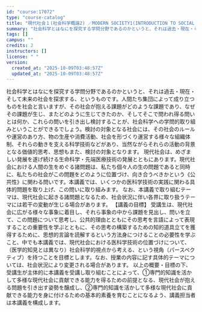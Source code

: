 ```yaml
---
id: "course:17072"
type: "course-catalog"
title: "現代社会１(社会科学概論2) ／MODERN SOCIETY1(INTRODUCTION TO SOCIAL SCIENCE 2)"
summary: "社会科学とはなにを探究する学問分野であるのかというと、それは過去・現在・そして未来の社会を探求する、というものです。人間たち集団によって成り立つものを社会と言いますが、その社会が抱える課題がどのような課題であり、なぜその課題が生じ、またどの…"
tags: []
campus: ""
credits: 2
instructors: []
license: " "
version:
  created_at: "2025-10-09T03:48:57Z"
  updated_at: "2025-10-09T03:48:57Z"
---
```


社会科学とはなにを探究する学問分野であるのかというと、それは過去・現在・そして未来の社会を探求する、というものです。人間たち集団によって成り立つものを社会と言いますが、その社会が抱える課題がどのような課題であり、なぜその課題が生じ、またどのように生じてきたのか、そしてそこで問われ得る問いとは何か、これらの問いを引き出し検討することが、社会科学への学問的取り組みということができるでしょう。検討の対象となる社会には、その社会のルールや運営のあり方、物の生産や消費活動、社会を形づくり運営する様々な組織体制、それらの動きを支える科学技術などがあり、当然ながらそれらの活動の背景となる価値的思考、思想もまた、検討の対象となります。 現代社会は、めざましい発展を遂げ続ける生命科学・先端医療技術の発展とともにあります。現代社会における人間の生をめぐる諸問題は、私たち個々人の生の問題であると同時に、私たちの社会がこの問題をどのように位置づけ、向き合うべきかという《公共性》に関わる問いです。本講義では、いくつかの医科学技術の実践に関わる具体的問題を取り上げ、この問いに取り組みます。 なお、本講義で取り組むテーマは、現代社会に起きる諸問題となるため、社会状況に伴い各界に取り扱うテーマには若干の変動が生じる場合があります。 【講義の目標】 受講生は、現代社会に広がる様々な事象に着目し、それら事象の中から課題を見出し、問いを立て、この問題について思考し、公共的理由とともにその思考を言語によって表現することの重要性を学ぶとともに、その思考の構築するための知的道具立てを獲得するために、思想的言論を読解するという方法身につけることの必要性を学ぶこと、中でも本講義では、現代社会における医科学技術の位置づけについて、（医学的知見とは異なり）社会科学的視点から考える、という視角（パースペクティブ）を持つことを目標とします。なお、授業の内容に記す具体的テーマについては、社会状況により変更される場合があります。 以上の概要・目標の下、受講生が主体的に本講義を受講し取り組むことによって、①専門的知識を活かして多様な現代社会に貢献できる能力を得るための前提となる、現代社会が抱える問題を引き出す姿勢を醸成し、②専門的知識を活かして多様な現代社会に貢献できる能力を身に付けるための基本的素養を育むことになるよう、講義担当者は本講義を構成します。
